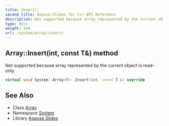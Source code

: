 ```yaml
---
title: Insert()
second_title: Aspose.Slides for C++ API Reference
description: Not supported because array represented by the current object is read-only.
type: docs
weight: 144
url: /system/array/insert/
---
```

## Array::Insert(int, const T\&) method


Not supported because array represented by the current object is read-only.

```cpp
virtual void System::Array<T>::Insert(int, const T &) override
```


## See Also

* Class [Array](../)
* Namespace [System](../../)
* Library [Aspose.Slides](../../../)